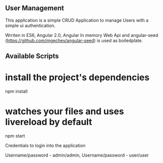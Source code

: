 User Management
----------------

This application is a simple CRUD Application to manage Users with a simple ui authentication.

Wrriten in ES6, Angular 2.0, Angular In memory Web Api and angular-seed (https://github.com/mgechev/angular-seed) is used as boiledplate.

Available Scripts
--------------------

# install the project's dependencies
npm install
# watches your files and uses livereload by default
npm start

Credentials to login into the application 

Username/password - admin/admin, 
Username/password - user/user
